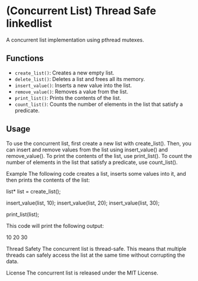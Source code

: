 # (Concurrent List) Thread Safe linkedlist

A concurrent list implementation using pthread mutexes.

## Functions

* `create_list()`: Creates a new empty list.
* `delete_list()`: Deletes a list and frees all its memory.
* `insert_value()`: Inserts a new value into the list.
* `remove_value()`: Removes a value from the list.
* `print_list()`: Prints the contents of the list.
* `count_list()`: Counts the number of elements in the list that satisfy a predicate.

## Usage

To use the concurrent list, first create a new list with create_list(). Then, you can insert and remove values from the list using insert_value() and remove_value(). To print the contents of the list, use print_list(). To count the number of elements in the list that satisfy a predicate, use count_list().

Example
The following code creates a list, inserts some values into it, and then prints the contents of the list:

list* list = create_list();

insert_value(list, 10);
insert_value(list, 20);
insert_value(list, 30);

print_list(list);


This code will print the following output:

10 20 30

Thread Safety
The concurrent list is thread-safe. This means that multiple threads can safely access the list at the same time without corrupting the data.

License
The concurrent list is released under the MIT License.
